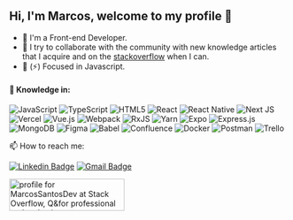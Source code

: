 ## Hi, I'm Marcos, welcome to my profile 👋

- :tophat: I'm a Front-end Developer.
- :open_hands: I try to collaborate with the community with new knowledge articles that I acquire and on the [stackoverflow](https://stackoverflow.com/users/12678269/marcossantosdev) when I can.
- :seedling: (:zap:) Focused in Javascript.

#### :brain: Knowledge in:

![JavaScript](https://img.shields.io/badge/javascript-%23323330.svg?style=plastic&logo=javascript&logoColor=%23F7DF1E) 
![TypeScript](https://img.shields.io/badge/typescript-%23007ACC.svg?style=plastic&logo=typescript&logoColor=white) 
![HTML5](https://img.shields.io/badge/html5-%23E34F26.svg?style=plastic&logo=html5&logoColor=white) 
![React](https://img.shields.io/badge/react-%2320232a.svg?style=plastic&logo=react&logoColor=%2361DAFB) 
![React Native](https://img.shields.io/badge/react_native-%2320232a.svg?style=plastic&logo=react&logoColor=%2361DAFB) 
![Next JS](https://img.shields.io/badge/Next-black?style=plastic&logo=next.js&logoColor=white)
![Vercel](https://img.shields.io/badge/vercel-%23000000.svg?style=plastic&logo=vercel&logoColor=white) 
![Vue.js](https://img.shields.io/badge/vuejs-%2335495e.svg?style=plastic&logo=vuedotjs&logoColor=%234FC08D)
![Webpack](https://img.shields.io/badge/webpack-%238DD6F9.svg?style=plastic&logo=webpack&logoColor=black) 
![RxJS](https://img.shields.io/badge/rxjs-%23B7178C.svg?style=plastic&logo=reactivex&logoColor=white) 
![Yarn](https://img.shields.io/badge/yarn-%232C8EBB.svg?style=plastic&logo=yarn&logoColor=white) 
![Expo](https://img.shields.io/badge/expo-1C1E24?style=plastic&logo=expo&logoColor=#D04A37)
![Express.js](https://img.shields.io/badge/express.js-%23404d59.svg?style=plastic&logo=express&logoColor=%2361DAFB)
![MongoDB](https://img.shields.io/badge/MongoDB-%234ea94b.svg?style=plastic&logo=mongodb&logoColor=white) 
![Figma](https://img.shields.io/badge/figma-%23F24E1E.svg?style=plastic&logo=figma&logoColor=white) 
![Babel](https://img.shields.io/badge/Babel-F9DC3e?style=plastic&logo=babel&logoColor=black) 
![Confluence](https://img.shields.io/badge/confluence-%23172BF4.svg?style=plastic&logo=confluence&logoColor=white)
![Docker](https://img.shields.io/badge/docker-%230db7ed.svg?style=plastic&logo=docker&logoColor=white) 
![Postman](https://img.shields.io/badge/Postman-FF6C37?style=plastic&logo=postman&logoColor=white)
![Trello](https://img.shields.io/badge/Trello-%23026AA7.svg?style=plastic&logo=Trello&logoColor=white)


<p align="left">  📫 How to reach me:
 
[![Linkedin Badge](https://img.shields.io/badge/-MarcosSantos-blue?style=flat-square&logo=Linkedin&logoColor=white&link=https://www.linkedin.com/in/marcossantosdev/)](https://www.linkedin.com/in/marcossantosdev/) 
[![Gmail Badge](https://img.shields.io/badge/-marcosadriano034@gmail.com-c14438?style=flat-square&logo=Gmail&logoColor=white&link=mailto:marcosadriano034@gmail.com)](mailto:marcosadriano034@gmail.com)

<a href="https://stackoverflow.com/users/12678269/marcossantosdev">
    <img
        src="https://stackoverflow.com/users/flair/12678269.png?theme=dark"
        width="208"
        height="58"
        alt="profile for MarcosSantosDev at Stack Overflow, Q&amp;for professional and enthusiast programmers"
        title="profile for MarcosSantosDev at Stack Overflow, Q&amp;for professional and enthusiast programmers"
    >
</a>

